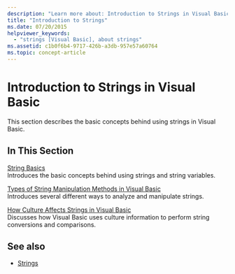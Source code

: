 ```yaml
---
description: "Learn more about: Introduction to Strings in Visual Basic"
title: "Introduction to Strings"
ms.date: 07/20/2015
helpviewer_keywords: 
  - "strings [Visual Basic], about strings"
ms.assetid: c1b0f6b4-9717-426b-a3db-957e57a60764
ms.topic: concept-article
---
```

# Introduction to Strings in Visual Basic

This section describes the basic concepts behind using strings in Visual Basic.  
  
## In This Section  

 [String Basics](string-basics.md)  
 Introduces the basic concepts behind using strings and string variables.  
  
 [Types of String Manipulation Methods in Visual Basic](types-of-string-manipulation-methods.md)  
 Introduces several different ways to analyze and manipulate strings.  
  
 [How Culture Affects Strings in Visual Basic](how-culture-affects-strings.md)  
 Discusses how Visual Basic uses culture information to perform string conversions and comparisons.  
  
## See also

- [Strings](index.md)

